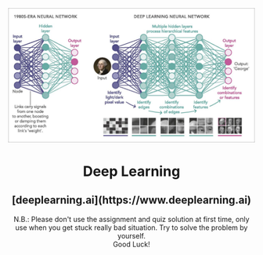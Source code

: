 <div align="center">
    <img src="./deep-learning.jpg">
    <h1>Deep Learning</h1>
    <h2>[deeplearning.ai](https://www.deeplearning.ai) </h2>
    <p>N.B.: Please don't use the assignment and quiz solution at first time, only use when you get stuck really bad situation. Try to solve the problem by yourself.<br /> Good Luck!</p>
</div>

